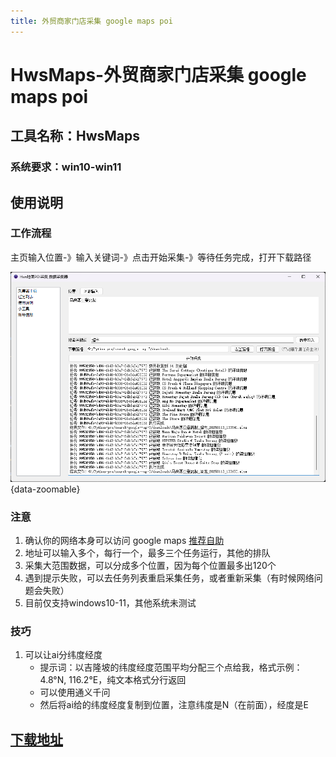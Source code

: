 ```yaml
---
title: 外贸商家门店采集 google maps poi
---
```

# HwsMaps-外贸商家门店采集 google maps poi
## 工具名称：HwsMaps

### 系统要求：win10-win11

## 使用说明

### 工作流程
主页输入位置-》输入关键词-》点击开始采集-》等待任务完成，打开下载路径
<!-- <img src="/utility/hwsmaps-01.png" alt="hwsmps" style="zoom:100%; margin-top: 2em;" /> -->
![hwsmps](/utility/hwsmaps-02.png){data-zoomable}

### 注意
1. 确认你的网络本身可以访问 google maps [推荐自助](https://zfbvn.amusi755.com/)
2. 地址可以输入多个，每行一个，最多三个任务运行，其他的排队
3. 采集大范围数据，可以分成多个位置，因为每个位置最多出120个
4. 遇到提示失败，可以去任务列表重启采集任务，或者重新采集（有时候网络问题会失败）
5. 目前仅支持windows10-11，其他系统未测试

### 技巧
1. 可以让ai分纬度经度
    - 提示词：以吉隆坡的纬度经度范围平均分配三个点给我，格式示例：4.8°N, 116.2°E，纯文本格式分行返回
    - 可以使用通义千问
    - 然后将ai给的纬度经度复制到位置，注意纬度是N（在前面），经度是E


## [下载地址](https://ja0209yv4sj.feishu.cn/wiki/DtISwd2VMihQGekPn6acXW9rnce?from=from_copylink)
